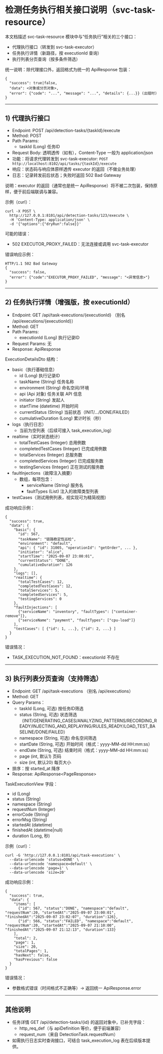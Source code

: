 # 检测任务执行相关接口说明（svc-task-resource）

本文档描述 svc-task-resource 模块中与“任务执行”相关的三个接口：
- 代理执行接口（转发到 svc-task-executor）
- 任务执行详情（新路径，按 executionId 查询）
- 执行列表分页查询（按多条件筛选）

统一说明：除代理接口外，返回格式为统一的 ApiResponse 包装：

```
{
  "success": true|false,
  "data": <对象或分页对象>,
  "error": {"code": "...", "message": "...", "details": {...}} (出错时)
}
```

---

## 1) 代理执行接口
- Endpoint: POST /api/detection-tasks/{taskId}/execute
- Method: POST
- Path Params:
  - taskId (Long) 任务ID
- Request Body: 透明透传（如有），Content-Type 一般为 application/json
- 功能：将请求代理转发到 svc-task-executor: `POST http://localhost:8102/api/tasks/{taskId}/execute`
- 响应：状态码与响应体原样透传 executor 的返回（不做业务处理）
- 日志：记录转发前后状态；失败时返回 502 Bad Gateway

说明：executor 的返回（通常也是统一 ApiResponse）将不被二次包装，保持原样，便于前后端联调与兼容。

示例（curl）：

```
curl -X POST \
  http://127.0.0.1:8101/api/detection-tasks/123/execute \
  -H 'Content-Type: application/json' \
  -d '{"options":{"dryRun":false}}'
```

可能的错误：
- 502 EXECUTOR_PROXY_FAILED：无法连接或调用 svc-task-executor

错误响应示例：
```
HTTP/1.1 502 Bad Gateway
{
  "success": false,
  "error": {"code":"EXECUTOR_PROXY_FAILED", "message": "<异常信息>"}
}
```

---

## 2) 任务执行详情（增强版，按 executionId）
- Endpoint: GET /api/task-executions/{executionId} （别名 /api/executions/{executionId}）
- Method: GET
- Path Params:
  - executionId (Long) 执行记录ID
- Request Params: 无
- Response: ApiResponse<ExecutionDetailsDto>

ExecutionDetailsDto 结构：
- basic（执行基础信息）
  - id (Long) 执行记录ID
  - taskName (String) 任务名称
  - environment (String) 命名空间/环境
  - api (Api 对象) 任务关联 API 信息
  - initiator (String) 发起人
  - startTime (datetime) 开始时间
  - currentStatus (String) 当前状态（INIT/…/DONE/FAILED）
  - cumulativeDuration (Long) 累计时长（秒）
- logs（执行日志）
  - 当前为空列表（后续可接入 task_execution_log）
- realtime（实时状态统计）
  - totalTestCases (Integer) 总用例数
  - completedTestCases (Integer) 已完成用例数
  - totalServices (Integer) 总服务数
  - completedServices (Integer) 已完成服务数
  - testingServices (Integer) 正在测试的服务数
- faultInjections（故障注入摘要）
  - 数组，每项包含：
    - serviceName (String) 服务名
    - faultTypes (List<String>) 注入的故障类型列表
- testCases（测试用例列表，视实现可为精简视图）

成功响应示例：
```
{
  "success": true,
  "data": {
    "basic": {
      "id": 567,
      "taskName": "链路稳定性巡检",
      "environment": "default",
      "api": { "id": 31005, "operationId": "getOrder", ... },
      "initiator": "alice",
      "startTime": "2025-09-07 23:00:01",
      "currentStatus": "DONE",
      "cumulativeDuration": 126
    },
    "logs": [],
    "realtime": {
      "totalTestCases": 12,
      "completedTestCases": 12,
      "totalServices": 5,
      "completedServices": 5,
      "testingServices": 0
    },
    "faultInjections": [
      {"serviceName": "inventory", "faultTypes": ["container-remove"]},
      {"serviceName": "payment", "faultTypes": ["cpu-load"]}
    ],
    "testCases": [ {"id": 1, ...}, {"id": 2, ...} ]
  }
}
```

错误情况：
- TASK_EXECUTION_NOT_FOUND：executionId 不存在

---

## 3) 执行列表分页查询（支持筛选）
- Endpoint: GET /api/task-executions （别名 /api/executions）
- Method: GET
- Query Params：
  - taskId (Long, 可选) 按任务ID筛选
  - status (String, 可选) 状态筛选（INIT/GENERATING_CASES/ANALYZING_PATTERNS/RECORDING_READY/INJECTING_AND_REPLAYING/RULES_READY/LOAD_TEST_BASELINE/DONE/FAILED）
  - namespace (String, 可选) 命名空间筛选
  - startDate (String, 可选) 开始时间（格式：yyyy-MM-dd HH:mm:ss）
  - endDate (String, 可选) 结束时间（格式：yyyy-MM-dd HH:mm:ss）
  - page (int, 默认1) 页码
  - size (int, 默认20) 每页大小
- 排序：按 started_at 降序
- Response: ApiResponse<PageResponse<TaskExecutionView>>

TaskExecutionView 字段：
- id (Long)
- status (String)
- namespace (String)
- requestNum (Integer)
- errorCode (String)
- errorMsg (String)
- startedAt (datetime)
- finishedAt (datetime|null)
- duration (Long, 秒)

示例（curl）：
```
curl -G 'http://127.0.0.1:8101/api/task-executions' \
  --data-urlencode 'status=DONE' \
  --data-urlencode 'namespace=default' \
  --data-urlencode 'page=1' \
  --data-urlencode 'size=20'
```

成功响应示例：
```
{
  "success": true,
  "data": {
    "items": [
      {"id": 567, "status":"DONE", "namespace":"default", "requestNum":20, "startedAt":"2025-09-07 23:00:01", "finishedAt":"2025-09-07 23:02:07", "duration":126},
      {"id": 566, "status":"FAILED", "namespace":"default", "requestNum":20, "startedAt":"2025-09-07 21:10:00", "finishedAt":"2025-09-07 21:12:13", "duration":133}
    ],
    "total": 2,
    "page": 1,
    "size": 20,
    "totalPages": 1,
    "hasNext": false,
    "hasPrevious": false
  }
}
```

错误情况：
- 参数格式错误（时间格式不正确等）→ 返回统一 ApiResponse.error

---

## 其他说明
- 任务详情 GET /api/detection-tasks/{id} 的返回对象中，已补充字段：
  - http_req_def（与 apiDefinition 等价，便于前端兼容）
  - request_num（来自 DetectionTask.requestNum）
- 如需执行日志实时查询接口，可结合 task_execution_log 表在后续版本提供。

